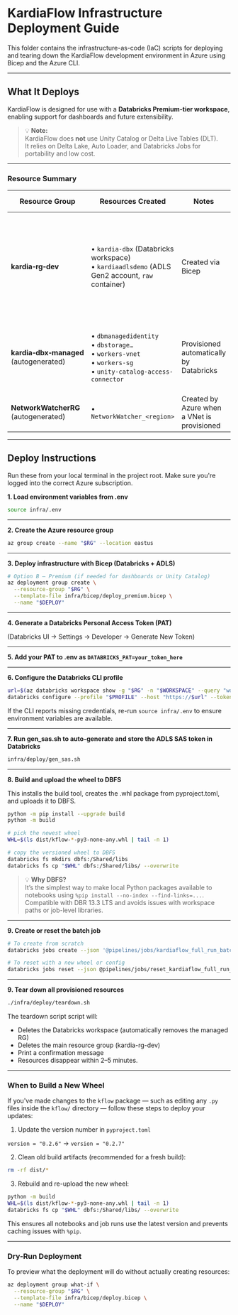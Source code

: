 # KardiaFlow Infrastructure Deployment Guide

This folder contains the infrastructure-as-code (IaC) scripts for deploying and tearing down the KardiaFlow development environment in Azure using Bicep and the Azure CLI.

---

## What It Deploys

KardiaFlow is designed for use with a **Databricks Premium-tier workspace**, enabling support for dashboards and future extensibility.

> 💡 **Note:**  
> KardiaFlow does **not** use Unity Catalog or Delta Live Tables (DLT).  
> It relies on Delta Lake, Auto Loader, and Databricks Jobs for portability and low cost.

---

### Resource Summary

| Resource Group                     | Resources Created                                                                                                                | Notes                                                                                     | Cost Guidance                                                                                                   |
|-----------------------------------|----------------------------------------------------------------------------------------------------------------------------------|-------------------------------------------------------------------------------------------|-----------------------------------------------------------------------------------------------------------------|
| **kardia‑rg‑dev**                 | • `kardia‑dbx` (Databricks workspace)<br>• `kardiaadlsdemo` (ADLS Gen2 account, `raw` container)                                 | Created via Bicep                                                                         | • Workspace control-plane is free while clusters are off<br>• Storage billed by usage (LRS hot tier) |
| **kardia‑dbx‑managed** (autogenerated) | • `dbmanagedidentity`<br>• `dbstorage…`<br>• `workers‑vnet`<br>• `workers‑sg`<br>• `unity-catalog-access-connector`             | Provisioned automatically by Databricks                                                  | • All resources are free except `dbstorage` (minimal DBFS usage)                                               |
| **NetworkWatcherRG** (autogenerated)   | • `NetworkWatcher_<region>`                                                                                                     | Created by Azure when a VNet is provisioned                                              | Free                                                                                                            |

---

## Deploy Instructions

Run these from your local terminal in the project root. Make sure you're logged into the correct Azure subscription.

**1. Load environment variables from .env**

```bash
source infra/.env
```

---

**2. Create the Azure resource group**

```bash
az group create --name "$RG" --location eastus
```

---

**3. Deploy infrastructure with Bicep (Databricks + ADLS)**

```bash
# Option B – Premium (if needed for dashboards or Unity Catalog)
az deployment group create \
  --resource-group "$RG" \
  --template-file infra/bicep/deploy_premium.bicep \
  --name "$DEPLOY"
```

---

**4. Generate a Databricks Personal Access Token (PAT)**

(Databricks UI → Settings → Developer → Generate New Token)

---

**5. Add your PAT to .env as `DATABRICKS_PAT=your_token_here`**

---

**6. Configure the Databricks CLI profile**

```bash
url=$(az databricks workspace show -g "$RG" -n "$WORKSPACE" --query "workspaceUrl" -o tsv)
databricks configure --profile "$PROFILE" --host "https://$url" --token <<< "${DATABRICKS_PAT}"$'\n'
```

If the CLI reports missing credentials, re-run `source infra/.env` to ensure environment variables are available.

---

**7. Run gen_sas.sh to auto-generate and store the ADLS SAS token in Databricks**

```bash
infra/deploy/gen_sas.sh
```

---

**8. Build and upload the wheel to DBFS**

This installs the build tool, creates the .whl package from pyproject.toml, and uploads it to DBFS.

```bash
python -m pip install --upgrade build
python -m build

# pick the newest wheel
WHL=$(ls dist/kflow-*-py3-none-any.whl | tail -n 1)

# copy the versioned wheel to DBFS
databricks fs mkdirs dbfs:/Shared/libs
databricks fs cp "$WHL" dbfs:/Shared/libs/ --overwrite
```

> 💡 **Why DBFS?**  
> It’s the simplest way to make local Python packages available to notebooks using `%pip install --no-index --find-links=...`.  
> Compatible with DBR 13.3 LTS and avoids issues with workspace paths or job-level libraries.

---

**9. Create or reset the batch job**

```bash
# To create from scratch
databricks jobs create --json '@pipelines/jobs/kardiaflow_full_run_batch.json' --profile kardia
```

```bash
# To reset with a new wheel or config
databricks jobs reset --json @pipelines/jobs/reset_kardiaflow_full_run_batch.json
```

---

**9. Tear down all provisioned resources**

```bash
./infra/deploy/teardown.sh
```

The teardown script script will:

- Deletes the Databricks workspace (automatically removes the managed RG)
- Deletes the main resource group (kardia-rg-dev)
- Print a confirmation message
- Resources disappear within 2–5 minutes.

---

### When to Build a New Wheel

If you've made changes to the `kflow` package — such as editing any `.py` files inside the `kflow/` directory — follow these steps to deploy your updates:

1. Update the version number in `pyproject.toml`

`version = "0.2.6"` → `version = "0.2.7"`


2. Clean old build artifacts (recommended for a fresh build):

```bash
rm -rf dist/*
```

3. Rebuild and re-upload the new wheel:

```bash
python -m build
WHL=$(ls dist/kflow-*-py3-none-any.whl | tail -n 1)
databricks fs cp "$WHL" dbfs:/Shared/libs/ --overwrite
```

This ensures all notebooks and job runs use the latest version and prevents caching issues with `%pip`.

---

### Dry-Run Deployment

To preview what the deployment will do without actually creating resources:

```bash
az deployment group what-if \
  --resource-group "$RG" \
  --template-file infra/bicep/deploy.bicep \
  --name "$DEPLOY"
```
